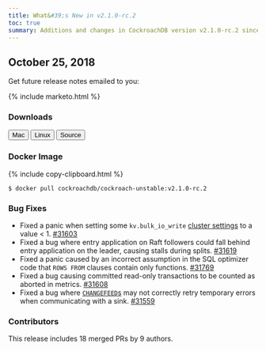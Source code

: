 ```yaml
---
title: What&#39;s New in v2.1.0-rc.2
toc: true
summary: Additions and changes in CockroachDB version v2.1.0-rc.2 since version v2.1.0-rc.1
---
```


## October 25, 2018

Get future release notes emailed to you:

{% include marketo.html %}

### Downloads

<div id="os-tabs" class="clearfix os-tabs_button-outline-primary">
    <a href="https://binaries.cockroachdb.com/cockroach-v2.1.0-rc.2.darwin-10.9-amd64.tgz"><button id="mac" data-eventcategory="mac-binary-release-notes">Mac</button></a>
    <a href="https://binaries.cockroachdb.com/cockroach-v2.1.0-rc.2.linux-amd64.tgz"><button id="linux" data-eventcategory="linux-binary-release-notes">Linux</button></a>
    <a href="https://binaries.cockroachdb.com/cockroach-v2.1.0-rc.2.src.tgz"><button id="source" data-eventcategory="source-release-notes">Source</button></a>
</div>

### Docker Image

{% include copy-clipboard.html %}
~~~ shell
$ docker pull cockroachdb/cockroach-unstable:v2.1.0-rc.2
~~~

### Bug Fixes

- Fixed a panic when setting some `kv.bulk_io_write` [cluster settings](../v2.1/cluster-settings.html) to a value < 1. [#31603][#31603]
- Fixed a bug where entry application on Raft followers could fall behind entry application on the leader, causing stalls during splits. [#31619][#31619]
- Fixed a panic caused by an incorrect assumption in the SQL optimizer code that `ROWS FROM` clauses contain only functions. [#31769][#31769]
- Fixed a bug causing committed read-only transactions to be counted as aborted in metrics. [#31608][#31608]
- Fixed a bug where [`CHANGEFEED`s](../v2.1/create-changefeed.html) may not correctly retry temporary errors when communicating with a sink. [#31559][#31559]

### Contributors

This release includes 18 merged PRs by 9 authors.

[#31559]: https://github.com/cockroachdb/cockroach/pull/31559
[#31603]: https://github.com/cockroachdb/cockroach/pull/31603
[#31608]: https://github.com/cockroachdb/cockroach/pull/31608
[#31619]: https://github.com/cockroachdb/cockroach/pull/31619
[#31769]: https://github.com/cockroachdb/cockroach/pull/31769

